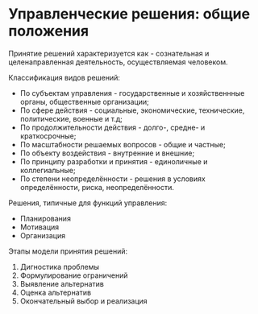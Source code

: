 # Управленческие решения: общие положения

Принятие решений характеризуется как - сознательная и целенаправленная деятельность, осуществляемая человеком.

Классификация видов решений:
- По субъектам управления - государственные и хозяйственнные органы, общественные организации;
- По сфере действия - социальные, экономические, технические, политические, военные и т.д;
- По продолжительности действия - долго-, средне- и краткосрочные;
- По масштабности решаемых вопросов - общие и частные;
- По объекту воздействия - внутренние и внешние;
- По принципу разработки и принятия - единоличные и коллегиальные;
- По степени неопределённости - решения в условиях определённости, риска, неопределённости.

Решения, типичные для функций управления:
- Планирования
- Мотивация
- Организация

Этапы модели принятия решений:
1. Дигностика проблемы
2. Формулирование ограничений
3. Выявление альтернатив
4. Оценка альтернатив
5. Окончательный выбор и реализация
